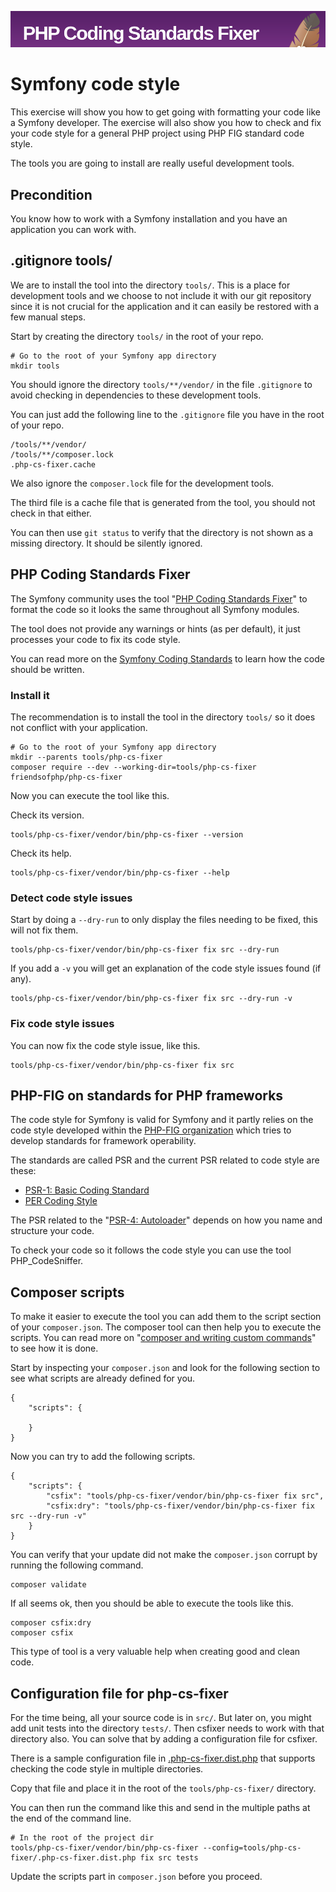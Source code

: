 <!--
---
author: mos
revision:
    "2024-04-09": "(C, mos) Changed location of config file and installed as --dev."
    "2023-04-03": "(B, mos) Work through and updated."
    "2022-03-27": "(A, mos) First release."
---
-->
![phpcs image](.img/phpcs.png)

Symfony code style
==========================

This exercise will show you how to get going with formatting your code like a Symfony developer. The exercise will also show you how to check and fix your code style for a general PHP project using PHP FIG standard code style.

The tools you are going to install are really useful development tools.

<!--
TODO

* Do not ignore the complete tools dir.

-->

Precondition
--------------------------

You know how to work with a Symfony installation and you have an application you can work with.



.gitignore tools/ 
--------------------------

We are to install the tool into the directory `tools/`. This is a place for development tools and we choose to not include it with our git repository since it is not crucial for the application and it can easily be restored with a few manual steps.

Start by creating the directory `tools/` in the root of your repo.

```
# Go to the root of your Symfony app directory
mkdir tools
```

You should ignore the directory `tools/**/vendor/` in the file `.gitignore` to avoid checking in dependencies to these development tools.

You can just add the following line to the `.gitignore` file you have in the root of your repo.

```
/tools/**/vendor/
/tools/**/composer.lock
.php-cs-fixer.cache
```

We also ignore the `composer.lock` file for the development tools.

The third file is a cache file that is generated from the tool, you should not check in that either.

You can then use `git status` to verify that the directory is not shown as a missing directory. It should be silently ignored. 



PHP Coding Standards Fixer
--------------------------

The Symfony community uses the tool "[PHP Coding Standards Fixer](https://cs.symfony.com/)" to format the code so it looks the same throughout all Symfony modules.

The tool does not provide any warnings or hints (as per default), it just processes your code to fix its code style.

You can read more on the [Symfony Coding Standards](https://symfony.com/doc/current/contributing/code/standards.html) to learn how the code should be written.



### Install it

The recommendation is to install the tool in the directory `tools/` so it does not conflict with your application.

```
# Go to the root of your Symfony app directory
mkdir --parents tools/php-cs-fixer
composer require --dev --working-dir=tools/php-cs-fixer friendsofphp/php-cs-fixer
```

Now you can execute the tool like this.

Check its version.

```
tools/php-cs-fixer/vendor/bin/php-cs-fixer --version
```

Check its help.

```
tools/php-cs-fixer/vendor/bin/php-cs-fixer --help
```



### Detect code style issues

Start by doing a `--dry-run` to only display the files needing to be fixed, this will not fix them.

```
tools/php-cs-fixer/vendor/bin/php-cs-fixer fix src --dry-run
```

If you add a `-v` you will get an explanation of the code style issues found (if any).

```
tools/php-cs-fixer/vendor/bin/php-cs-fixer fix src --dry-run -v
```



### Fix code style issues

You can now fix the code style issue, like this.

```
tools/php-cs-fixer/vendor/bin/php-cs-fixer fix src
```



PHP-FIG on standards for PHP frameworks
--------------------------

The code style for Symfony is valid for Symfony and it partly relies on the code style developed within the [PHP-FIG organization](https://www.php-fig.org/) which tries to develop standards for framework operability.

The standards are called PSR and the current PSR related to code style are these:

* [PSR-1: Basic Coding Standard](https://www.php-fig.org/psr/psr-1/)
* [PER Coding Style](https://www.php-fig.org/per/coding-style/)

The PSR related to the "[PSR-4: Autoloader](https://www.php-fig.org/psr/psr-4/)" depends on how you name and structure your code.

To check your code so it follows the code style you can use the tool PHP_CodeSniffer.


<!--
PHP_CodeSniffer
--------------------------

Let us install the tool [PHP_CodeSniffer](https://github.com/squizlabs/PHP_CodeSniffer) so we can use it to validate our code. With this tool we will get the utilities `phpcs` that checks the code style and provide warnings and we get the utility `phpcbf` which fixes the code style. We also need to set what standard to follow (there are many) and we will go with the PSR latest code style through a configuration file.

The tool we install into the directory `tools/` like this.

```
# Go to the root of your Symfony directory
mkdir --parents tools/php-codesniffer
composer require --working-dir=tools/php-codesniffer squizlabs/php_codesniffer
```

You can now run the tools like this.

```
tools/php-codesniffer/vendor/bin/phpcs -h
tools/php-codesniffer/vendor/bin/phpcbf -h
```

Now try to execute the code style checker using the PSR-12 standard like this.

```
tools/php-codesniffer/vendor/bin/phpcs --standard=PSR12 src
```

If you want to use more detailed rules you can setup your own configuration file. There is an example in [`phpcs.xml`](phpcs.xml).
-->


Composer scripts
--------------------------

To make it easier to execute the tool you can add them to the script section of your `composer.json`. The composer tool can then help you to execute the scripts. You can read more on "[composer and writing custom commands](https://getcomposer.org/doc/articles/scripts.md#writing-custom-commands)" to see how it is done.

Start by inspecting your `composer.json` and look for the following section to see what scripts are already defined for you.

```
{
    "scripts": {

    }
}
```

Now you can try to add the following scripts.

```
{
    "scripts": {
        "csfix": "tools/php-cs-fixer/vendor/bin/php-cs-fixer fix src",
        "csfix:dry": "tools/php-cs-fixer/vendor/bin/php-cs-fixer fix src --dry-run -v"
    }
}
```

You can verify that your update did not make the `composer.json` corrupt by running the following command.

```
composer validate
```

If all seems ok, then you should be able to execute the tools like this.

```
composer csfix:dry
composer csfix
```

This type of tool is a very valuable help when creating good and clean code.



Configuration file for php-cs-fixer
--------------------------

For the time being, all your source code is in `src/`. But later on, you might add unit tests into the directory `tests/`. Then csfixer needs to work with that directory also. You can solve that by adding a configuration file for csfixer.

There is a sample configuration file in [.php-cs-fixer.dist.php](.php-cs-fixer.dist.php) that supports checking the code style in multiple directories.

Copy that file and place it in the root of the `tools/php-cs-fixer/` directory.

You can then run the command like this and send in the multiple paths at the end of the command line.

```
# In the root of the project dir
tools/php-cs-fixer/vendor/bin/php-cs-fixer --config=tools/php-cs-fixer/.php-cs-fixer.dist.php fix src tests
```

Update the scripts part in `composer.json` before you proceed.
